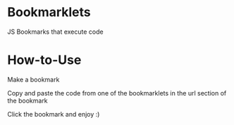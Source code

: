# Bookmarklets
JS Bookmarks that execute code

# How-to-Use
Make a bookmark

Copy and paste the code from one of the bookmarklets in the url section of the bookmark

Click the bookmark and enjoy :)
